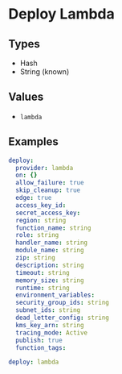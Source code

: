 # Deploy Lambda



## Types

* Hash
* String (known)

## Values

* `lambda`


## Examples

```yaml
deploy:
  provider: lambda
  on: {}
  allow_failure: true
  skip_cleanup: true
  edge: true
  access_key_id: 
  secret_access_key: 
  region: string
  function_name: string
  role: string
  handler_name: string
  module_name: string
  zip: string
  description: string
  timeout: string
  memory_size: string
  runtime: string
  environment_variables: 
  security_group_ids: string
  subnet_ids: string
  dead_letter_config: string
  kms_key_arn: string
  tracing_mode: Active
  publish: true
  function_tags:
```

```yaml
deploy: lambda

```
